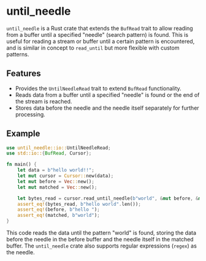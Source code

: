 # until_needle

`until_needle` is a Rust crate that extends the `BufRead` trait to allow reading from a buffer until a specified "needle" (search pattern) is found.
This is useful for reading a stream or buffer until a certain pattern is encountered, and is similar in concept to `read_until` but more flexible with custom patterns.

## Features

- Provides the `UntilNeedleRead` trait to extend `BufRead` functionality.
- Reads data from a buffer until a specified "needle" is found or the end of the stream is reached.
- Stores data before the needle and the needle itself separately for further processing.

## Example

```rust
use until_needle::io::UntilNeedleRead;
use std::io::{BufRead, Cursor};

fn main() {
    let data = b"hello world!!";
    let mut cursor = Cursor::new(data);
    let mut before = Vec::new();
    let mut matched = Vec::new();

    let bytes_read = cursor.read_until_needle(b"world", &mut before, &mut matched).unwrap();
    assert_eq!(bytes_read, b"hello world".len());
    assert_eq!(before, b"hello ");
    assert_eq!(matched, b"world");
}
```

This code reads the data until the pattern "world" is found, storing the data before the needle in the before buffer and the needle itself in the matched buffer.
The `until_needle` crate also supports regular expressions (`regex`) as the needle.

